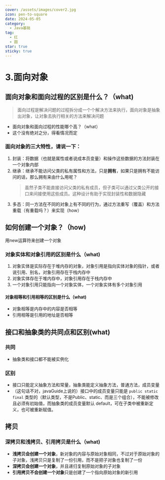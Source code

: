 ```yaml
---
cover: /assets/images/cover2.jpg
icon: pen-to-square
date: 2024-05-05
category:
  - Java基础
tag:
  - 红
  - 圆
star: true
sticky: true
---
```




# 3.面向对象
## 面向对象和面向过程的区别是什么？（what)
> 面向过程是解决问题的过程拆分成一个个解决方法来执行，面向对象是抽象出对象，让对象去执行相关的方法来解决问题
- 面向对象和面向过程的性能哪个高？（what）
- 这个没有绝对之分，得看情况而定

### 面向对象的三大特性，请说一下：
1. 封装：将数据（也就是属性或者说成本员变量）和操作这些数据的方法封装在一个对象内部
2. 继承：继承不能访问父类的私有属性和方法，只是**拥有**，如果只是拥有不能访问的话，那么拥有来由什么用呢？
   > 虽然子类不能直接访问父类的私有成员，但子类可以通过父类公开的接口来间接使用这些成员。这种设计有助于实现封装性和数据隐藏
3. 多态：同一方法在不同的对象上有不同的行为，通过方法重写（覆盖）和方法重载（有重载吗？）来实现（how）

## 如何创建一个对象？（how)
用new运算符来创建一个对象
### 对象实体和对象引用的区别是什么（what)
1. 对象实体是实际存在于堆内存的对象，对象引用是指向实体对象的指针，或者说引用、别名，对象引用存在于栈内存中
2. 对象实体存在于堆内存中，对象引用存在于栈内存中
3. 一个对象引用只能指向一个对象实体，一个对象实体有多个对象引用 

#### 对象相等和引用相等的区别是什么（what)
- 对象相等是内存中的内容是否相等
- 引用相等是引用的地址是否相等

## 接口和抽象类的共同点和区别(what)
### 共同
- 抽象类和接口都不能被实例化
### 区别

- 接口只能定义抽象方法和常量，抽象类能定义抽象方法，普通方法，成员变量
- （这句话不对，javaGuide上说的）接口中的成员变量只能是 `public static final` 类型的（默认类型，不是Public、static、而是三个组合），不能被修改且必须有初始值，而抽象类的成员变量默认 default，可在子类中被重新定义，也可被重新赋值。
 
## 拷贝
### 深拷贝和浅拷贝、引用拷贝是什么（what)
- **浅拷贝会创建一个对象**，新对象的内容与原始对象相同，不过对于原始对象的子对象，浅拷贝只是复制了一份引用，而不是把子对象也复制了一份
- **深拷贝会创建一个对象**，并且递归复制原始对象的子对象
- **引用拷贝不会创建一个对象**只是创建了一个指向原始对象的新引用

